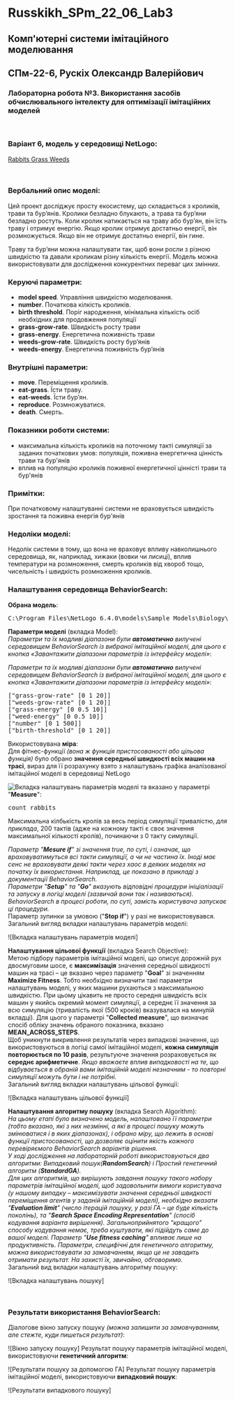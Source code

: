 # Russkikh_SPm_22_06_Lab3
## Комп'ютерні системи імітаційного моделювання
## СПм-22-6, **Рускix Олександр Валерійович**
### Лабораторна робота №**3**. Використання засобів обчислювального iнтелекту для оптимізації імітаційних моделей

<br>

### Варіант 6, модель у середовищі NetLogo:
[Rabbits Grass Weeds](http://www.netlogoweb.org/launch#http://www.netlogoweb.org/assets/modelslib/Sample%20Models/Biology/Rabbits%20Grass%20Weeds.nlogo)

<br>

### Вербальний опис моделі:
Цей проект досліджує просту екосистему, що складається з кроликів, трави та бур’янів. Кролики безладно блукають, а трава та бур’яни безладно ростуть. Коли кролик натикається на траву або бур’ян, він їсть траву і отримує енергію. Якщо кролик отримує достатньо енергії, він розмножується. Якщо він не отримує достатньо енергії, він гине.

Траву та бур’яни можна налаштувати так, щоб вони росли з різною швидкістю та давали кроликам різну кількість енергії. Модель можна використовувати для дослідження конкурентних переваг цих змінних.

### Керуючі параметри:
- **model speed**. Управління швидкістю моделювання.
- **number**. Початкова кілкість кроликів.
- **birth threshold**. Поріг народження, мінімальна кількість осіб необхідних для продовження популяції
- **grass-grow-rate**. Швидкість росту трави
-  **grass-energy**. Енергетична поживність трави
-  **weeds-grow-rate**. Швидкість росту бур’янів
-  **weeds-energy**.  Енергетична поживність бур’янів

### Внутрішні параметри:
- **move**. Переміщення кроликів.
- **eat-grass**. Їсти траву.
- **eat-weeds**. Їсти бур’ян.
- **reproduce**. Розмножуватися.
- **death**. Смерть.

### Показники роботи системи:
- максимальна кількість кроликів на поточному такті симуляції за заданих початкових умов: популяція, поживна енергетична цінність трави та бур'янів
- вплив на популяцію кроликів поживної енергетичної цінністі трави та бур'янів

### Примітки:
При початковому налаштуванні системи не враховується швидкість зростання та поживна енергія бур'янів

### Недоліки моделі:
Недолік системи в тому, що вона не враховує впливу навколишнього середовища, як, наприклад, хижаки (вовки чи лисиці), вплив температури на розмноження, смерть кроликів від хвороб тощо, чисельність і швидкість розмноження кроликів.

### Налаштування середовища BehaviorSearch:
**Обрана модель**:
<pre>
C:\Program Files\NetLogo 6.4.0\models\Sample Models\Biology\Rabbits Grass Weeds.nlogo
</pre>

**Параметри моделі** (вкладка Model):  
*Параметри та їх модливі діапазони були **автоматично** вилучені середовищем BehaviorSearch із вибраної імітаційної моделі, для цього є кнопка «Завантажити діапазони параметрів із інтерфейсу моделі»*:

*Параметри та їх модливі діапазони були **автоматично** вилучені середовищем BehaviorSearch із вибраної імітаційної моделі, для цього є кнопка «Завантажити діапазони параметрів із інтерфейсу моделі»*:
<pre>
["grass-grow-rate" [0 1 20]]
["weeds-grow-rate" [0 1 20]]
["grass-energy" [0 0.5 10]]
["weed-energy" [0 0.5 10]]
["number" [0 1 500]]
["birth-threshold" [0 1 20]]
</pre>

Використовувана **міра**:  
Для фітнес-функції *(вона ж функція пристосованості або цільова функція)* було обрано **значення середньої швидкості всіх машин на трасі**, вираз для її розрахунку взято з налаштувань графіка аналізованої імітаційної моделі в середовищі NetLogo  

![Вкладка налаштувань параметрів моделі]()
та вказано у параметрі "**Measure**":
<pre>
count rabbits
</pre>
Максимальна кілбькість кролів за весь період симуляції тривалістю, *для приклада*, 200 тактів (адже на кожному такті є своє значення максимальної кількості кролів), починаючи з 0 такту симуляції.  

*Параметр "**Mesure if**" зі значення true, по суті, і означає, що враховуватимуться всі такти симуляції, а чи не частина їх. Іноді має сенс не враховувати деякі такти через хаос в деяких моделях на початку їх використання. Наприклад, це показано в прикладі з документації BehaviorSearch.  
Параметри "**Setup**" та "**Go**" вказують відповідні процедури ініціалізації та запуску в логіці моделі (зазвичай вони так і називаються). BehaviorSearch в процесі роботи, по суті, замість користувача запускає ці процедури.*  
Параметр зупинки за умовою ("**Stop if**") у разі не використовувався.  
Загальний вигляд вкладки налаштувань параметрів моделі:  

![Вкладка налаштувань параметрів моделі]

**Налаштування цільової функції** (вкладка Search Objective):  
Метою підбору параметрів імітаційної моделі, що описує дорожній рух двосмуговим шосе, є **максимізація** значення середньої швидкості машин на трасі – це вказано через параметр "**Goal**" зі значенням **Maximize Fitness**. Тобто необхідно визначити такі параметри налаштувань моделі, у яких машини рухаються з максимальною швидкістю. При цьому цікавить не просто середня швидкість всіх машин у якийсь окремий момент симуляції, а середнє її значення за всю симуляцію (тривалість якої (500 кроків) вказувалася на минулій вкладці). Для цього у параметрі "**Collected measure**", що визначає спосіб обліку значень обраного показника, вказано **MEAN_ACROSS_STEPS**.  
Щоб уникнути викривлення результатів через випадкові значення, що використовуються в логіці самої імітаційної моделі, **кожна симуляція повторюється по 10 разів**, результуюче значення розраховується як **середнє арифметичне**. *Якщо вважаєте вплив випадковості на те, що відбувається в обраній вами імітаційній моделі незначним - то повторні симуляції можуть бути і не потрібні.*  
Загальний вигляд вкладки налаштувань цільової функції:  

![Вкладка налаштувань цільової функції]

**Налаштування алгоритму пошуку** (вкладка Search Algorithm):  
*На цьому етапі було визначено модель, налаштовано її параметри (тобто вказано, які з них незмінні, а які в процесі пошуку можуть змінюватися і в яких діапазонах), і обрано міру, що лежить в основі функції пристосованості, що дозволяє оцінити якість кожного перевіряємого BehaviorSearch варіантів рішення.  
У ході дослідження на лабораторній роботі використовуються два алгоритми: Випадковий пошук(**RandomSearch**) і Простий генетичний алгоритм (**StandardGA**).  
Для цих алгоритмів, що вирішують завдання пошуку такого набору параметрів імітаційної моделі, щоб задовольнити вимоги користувача (у нашому випадку – максимізувати значення середньої швидкості переміщення агентів у заданій імітаційній моделі), необхідно вказати "**Evaluation limit**" (число ітерацій пошуку, у разі ГА – це буде кількість поколінь), та "**Search Space Encoding Representation**" (спосіб кодування варіанта вирішення). Загальноприйнятого "кращого" способу кодування немає, треба куштувати, які підійдуть саме до вашої моделі.
Параметр "**Use fitness caching**" впливає лише на продуктивність.
Параметри, специфічні для генетичного алгоритму, можна використовувати за замовчанням, якщо це не завадить отримати результат. На захисті їх, звичайно, обговоримо.*  
Загальний вид вкладки налаштувань алгоритму пошуку:  

![Вкладка налаштувань пошуку]

<br>

### Результати використання BehaviorSearch:
Діалогове вікно запуску пошуку *(можна залишити за замовчуванням, але стежте, куди пишеться результат)*:  

![Вікно запуску пошуку]
Результат пошуку параметрів імітаційної моделі, використовуючи **генетичний алгоритм**:  

![Результати пошуку за допомогою ГА]
Результат пошуку параметрів імітаційної моделі, використовуючи **випадковий пошук**:  

![Результати випадкового пошуку]

